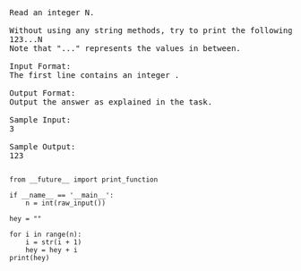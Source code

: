 <pre>
Read an integer N.

Without using any string methods, try to print the following:
123...N
Note that "..." represents the values in between.

Input Format:
The first line contains an integer .

Output Format:
Output the answer as explained in the task.

Sample Input:
3

Sample Output:
123
</pre>

<pre><code>
from __future__ import print_function

if __name__ == '__main__':
    n = int(raw_input())

hey = ""

for i in range(n):
    i = str(i + 1)
    hey = hey + i
print(hey)
</code></pre>